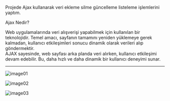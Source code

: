 Projede Ajax kullanarak veri ekleme silme güncelleme listeleme işlemlerini yaptım.

Ajax Nedir?

Web uygulamalarında veri alışverişi yapabilmek için kullanılan bir teknolojidir. Temel amacı, sayfanın tamamını yeniden yüklemeye gerek kalmadan, kullanıcı etkileşimleri sonucu dinamik olarak verileri alıp göndermektir. <br>
AJAX sayesinde, web sayfası arka planda veri alırken, kullanıcı etkileşimi devam edebilir. Bu, daha hızlı ve daha dinamik bir kullanıcı deneyimi sunar.
<hr>


![image01](https://github.com/user-attachments/assets/2fcefccc-b53f-4e48-ba48-3d6a9870a831)

![image02](https://github.com/user-attachments/assets/7db6ef28-cfb5-4279-92cd-f6e9f788de11)

![image03](https://github.com/user-attachments/assets/a8720d03-a73e-4ff9-afb9-abdc1e34ead7)
